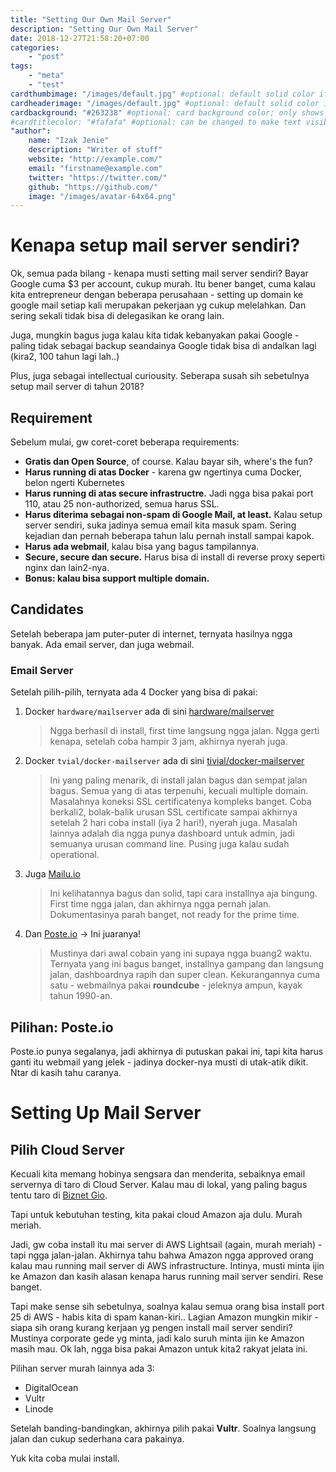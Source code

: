 ```yaml
---
title: "Setting Our Own Mail Server"
description: "Setting Our Own Mail Server"
date: 2018-12-27T21:58:20+07:00
categories:
    - "post"
tags:
    - "meta"
    - "test"
cardthumbimage: "/images/default.jpg" #optional: default solid color if unset
cardheaderimage: "/images/default.jpg" #optional: default solid color if unset
cardbackground: "#263238" #optional: card background color; only shows when no image specified
#cardtitlecolor: "#fafafa" #optional: can be changed to make text visible over card image
"author":
    name: "Izak Jenie"
    description: "Writer of stuff"
    website: "http://example.com/"
    email: "firstname@example.com"
    twitter: "https://twitter.com/"
    github: "https://github.com/"
    image: "/images/avatar-64x64.png"
---
```


# Kenapa setup mail server sendiri?
Ok, semua pada bilang - kenapa musti setting mail server sendiri? Bayar Google cuma $3 per account, cukup murah. Itu bener banget, cuma kalau kita entrepreneur dengan beberapa perusahaan - setting up domain ke google mail setiap kali merupakan pekerjaan yg cukup melelahkan. Dan sering sekali tidak bisa di delegasikan ke orang lain. 

Juga, mungkin bagus juga kalau kita tidak kebanyakan pakai Google - paling tidak sebagai backup seandainya Google tidak bisa di andalkan lagi (kira2, 100 tahun lagi lah..)

Plus, juga sebagai intellectual curiousity. Seberapa susah sih sebetulnya setup mail server di tahun 2018?

## Requirement
Sebelum mulai, gw coret-coret beberapa requirements:

* **Gratis dan Open Source**, of course. Kalau bayar sih, where's the fun?
* **Harus running di atas Docker** - karena gw ngertinya cuma Docker, belon ngerti Kubernetes
* **Harus running di atas secure infrastructre.** Jadi ngga bisa pakai port 110, atau 25 non-authorized, semua harus SSL.
* **Harus diterima sebagai non-spam di Google Mail, at least.** Kalau setup server sendiri, suka jadinya semua email kita masuk spam. Sering kejadian dan pernah beberapa tahun lalu pernah install sampai kapok. 
* **Harus ada webmail**, kalau bisa yang bagus tampilannya.
* **Secure, secure dan secure.** Harus bisa di install di reverse proxy seperti nginx dan lain2-nya.
* **Bonus: kalau bisa support multiple domain.** 

## Candidates

Setelah beberapa jam puter-puter di internet, ternyata hasilnya ngga banyak. Ada email server, dan juga webmail.

### Email Server

Setelah pilih-pilih, ternyata ada 4 Docker yang bisa di pakai:

1. Docker `hardware/mailserver` ada di sini [hardware/mailserver](https://hub.docker.com/r/hardware/mailserver/)<bR>
    > Ngga berhasil di install, first time langsung ngga jalan. Ngga gerti kenapa, setelah coba hampir 3 jam, akhirnya nyerah juga.
2. Docker `tvial/docker-mailserver` ada di sini [tivial/docker-mailserver](https://hub.docker.com/r/tvial/docker-mailserver/)<br>
    > Ini yang paling menarik, di install jalan bagus dan sempat jalan bagus. Semua yang di atas terpenuhi, kecuali multiple domain. Masalahnya koneksi SSL certificatenya kompleks banget. Coba berkali2, bolak-balik urusan SSL certificate sampai akhirnya setelah 2 hari coba install (iya 2 hari!), nyerah juga. Masalah lainnya adalah dia ngga punya dashboard untuk admin, jadi semuanya urusan command line. Pusing juga kalau sudah operational.
3. Juga [Mailu.io](https://mailu.io)<br>
    > Ini kelihatannya bagus dan solid, tapi cara installnya aja bingung. First time ngga jalan, dan akhirnya ngga pernah jalan. Dokumentasinya parah banget, not ready for the prime time.  
4. Dan [Poste.io](https://poste.io) -> Ini juaranya!<br>
    > Mustinya dari awal cobain yang ini supaya ngga buang2 waktu. Ternyata yang ini bagus banget, installnya gampang dan langsung jalan, dashboardnya rapih dan super clean. Kekurangannya cuma satu - webmailnya pakai **roundcube** - jeleknya ampun, kayak tahun 1990-an. 

## Pilihan: Poste.io
Poste.io punya segalanya, jadi akhirnya di putuskan pakai ini, tapi kita harus ganti itu webmail yang jelek - jadinya docker-nya musti di utak-atik dikit. Ntar di kasih tahu caranya.

# Setting Up Mail Server

## Pilih Cloud Server

Kecuali kita memang hobinya sengsara dan menderita, sebaiknya email servernya di taro di Cloud Server. Kalau mau di lokal, yang paling bagus tentu taro di [Biznet Gio](https://www.biznetgio.com). 

Tapi untuk kebutuhan testing, kita pakai cloud Amazon aja dulu. Murah meriah.

Jadi, gw coba install itu mai server di AWS Lightsail (again, murah meriah) - tapi ngga jalan-jalan. Akhirnya tahu bahwa Amazon ngga approved orang kalau mau running mail server di AWS infrastructure. Intinya, musti minta ijin ke Amazon dan kasih alasan kenapa harus running mail server sendiri. Rese banget. 

Tapi make sense sih sebetulnya, soalnya kalau semua orang bisa install port 25 di AWS - habis kita di spam kanan-kiri.. Lagian Amazon mungkin mikir - siapa sih orang kurang kerjaan yg pengen install mail server sendiri? Mustinya corporate gede yg minta, jadi kalo suruh minta ijin ke Amazon masih mau. Ok lah, ngga bisa pakai Amazon untuk kita2 rakyat jelata ini.

Pilihan server murah lainnya ada 3:

* DigitalOcean
* Vultr
* Linode

Setelah banding-bandingkan, akhirnya pilih pakai **Vultr**. Soalnya langsung jalan dan cukup sederhana cara pakainya.

Yuk kita coba mulai install.

